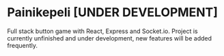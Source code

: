 # Painikepeli [UNDER DEVELOPMENT]
Full stack button game with React, Express and Socket.io. Project is currently unfinished and under development, new features will be added frequently.
